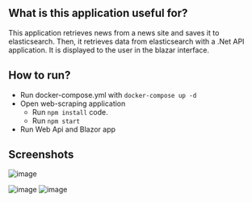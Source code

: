 ## What is this application useful for?
This application retrieves news from a news site and saves it to elasticsearch. Then, it retrieves data from elasticsearch with a .Net API application. It is displayed to the user in the blazar interface.
## How to run?
  - Run docker-compose.yml with `docker-compose up -d`
  - Open web-scraping application
     + Run `npm install` code.
     + Run `npm start`
  - Run Web Api and Blazor app
## Screenshots
![image](https://github.com/user-attachments/assets/ff5d7aca-a9b2-417a-a392-5a839080af6e)

![image](https://github.com/user-attachments/assets/101a2541-06e5-41f9-b77d-ae0528432861)
![image](https://github.com/user-attachments/assets/d042aa22-a9db-45a4-93b2-a5bbd1b59010)
